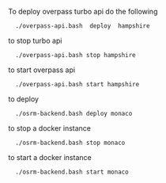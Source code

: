 
To deploy overpass turbo api do the following 
```
  ./overpass-api.bash  deploy  hampshire

```

to stop turbo api
```
  ./overpass-api.bash stop hampshire
```

to start overpass api
```
  ./overpass-api.bash start hampshire
```


to deploy 
```
  ./osrm-backend.bash deploy monaco 
```

to stop a docker instance
```
  ./osrm-backend.bash stop monaco
```

to start a docker instance
```
  ./osrm-backend.bash start monaco
```

